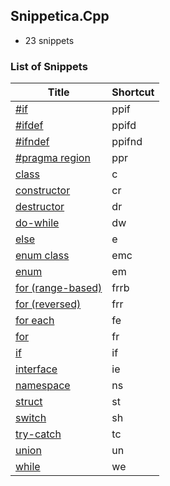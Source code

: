 ﻿## Snippetica.Cpp

* 23 snippets

### List of Snippets

Title | Shortcut
----- | --------
[#if](preprocessor_directive_if.snippet)|ppif
[#ifdef](preprocessor_directive_ifdef.snippet)|ppifd
[#ifndef](preprocessor_directive_ifndef.snippet)|ppifnd
[#pragma region](preprocessor_directive_region.snippet)|ppr
[class](class.snippet)|c
[constructor](constructor.snippet)|cr
[destructor](destructor.snippet)|dr
[do-while](do_while.snippet)|dw
[else](else.snippet)|e
[enum class](enum_class.snippet)|emc
[enum](enum.snippet)|em
[for (range-based)](for_range_based.snippet)|frrb
[for (reversed)](for_reversed.snippet)|frr
[for each](foreach.snippet)|fe
[for](for.snippet)|fr
[if](if.snippet)|if
[interface](interface.snippet)|ie
[namespace](namespace.snippet)|ns
[struct](struct.snippet)|st
[switch](switch.snippet)|sh
[try-catch](try.snippet)|tc
[union](union.snippet)|un
[while](while.snippet)|we
